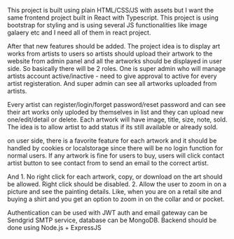 This project is built using plain HTML/CSS/JS with assets but I want the same frontend project built in React with Typescript. This project is using bootstrap for styling and is using several JS functionalities like image galaery etc and I need all of them in react project.

After that new features should be added.
The project idea is to display art works from artists to users so artists should upload their artwork to the website from admin panel and all the artworks should be displayed in user side. So basically there will be 2 roles. One is super admin who will manage artists account active/inactive - need to give approval to active for every artist registeration. And super admin can see all artworks uploaded from artists.

Every artist can register/login/forget password/reset password and can see their art works only uploded by themselves in list and they can upload new one/edit/detail or delete.
Each artwork will have image, title, size, note, sold. The idea is to allow artist to add status if its still available or already sold.

on user side, there is a favorite feature for each artwork and it should be handled by cookies or localstorage since there will be no login function for normal users.
If any artwork is fine for users to buy, users will click contact artist button to see contact from to send an email to the correct artist.

And 1. No right click for each artwork, copy, or download on the art should be allowed. Right click should be disabled.
2. Allow the user to zoom in on a picture and see the painting details. Like, when you are on a retail site and buying a shirt and you get an option to zoom in on the collar and or pocket.

Authentication can be used with JWT auth and email gateway can be Sendgrid SMTP service, database can be MongoDB. Backend should be done using Node.js + ExpressJS